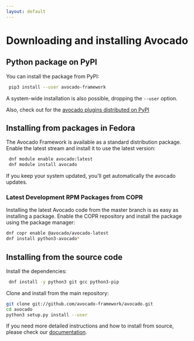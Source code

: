 ```yaml
---
layout: default
---
```


# Downloading and installing Avocado

## Python package on PyPI
You can install the package from PyPI:

```bash
 pip3 install --user avocado-framework
```

A system-wide installation is also possible, dropping the `--user` option.

Also, check out for the [avocado plugins distributed on PyPI](https://pypi.org/search/?q=avocado-framework-plugin)


## Installing from packages in Fedora

The Avocado Framework is available as a standard distribution package. Enable the latest stream and install it to use the latest version:

```bash
 dnf module enable avocado:latest
 dnf module install avocado
```

If you keep your system updated, you'll get automatically the avocado updates.

### Latest Development RPM Packages from COPR

Installing the latest Avocado code from the master branch is as easy as installing a package. Enable the COPR repository and install the package using the package manager:

```bash
dnf copr enable @avocado/avocado-latest
dnf install python3-avocado*
```

## Installing from the source code

Install the dependencies:

```bash
 dnf install -y python3 git gcc python3-pip
```

Clone and install from the main repository:

```bash
git clone git://github.com/avocado-framework/avocado.git
cd avocado
python3 setup.py install --user
```

If you need more detailed instructions and how to install from source, please check our [documentation](https://avocado-framework.readthedocs.io/en/latest/guides/user/chapters/installing.html).
